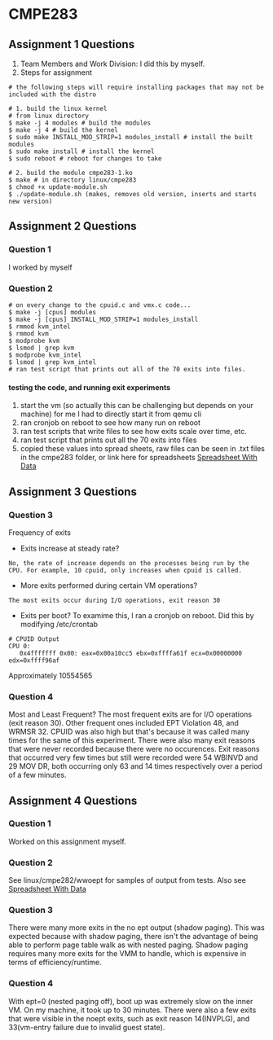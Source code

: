 # CMPE283

## Assignment 1 Questions
1. Team Members and Work Division: I did this by myself.
2. Steps for assignment
```
# the following steps will require installing packages that may not be included with the distro

# 1. build the linux kernel
# from linux directory
$ make -j 4 modules # build the modules
$ make -j 4 # build the kernel
$ sudo make INSTALL_MOD_STRIP=1 modules_install # install the built modules
$ sudo make install # install the kernel
$ sudo reboot # reboot for changes to take

# 2. build the module cmpe283-1.ko
$ make # in directory linux/cmpe283
$ chmod +x update-module.sh
$ ./update-module.sh (makes, removes old version, inserts and starts new version)

```

## Assignment 2 Questions 
### Question 1
I worked by myself

### Question 2
```
# on every change to the cpuid.c and vmx.c code... 
$ make -j [cpus] modules
$ make -j [cpus] INSTALL_MOD_STRIP=1 modules_install
$ rmmod kvm_intel
$ rmmod kvm
$ modprobe kvm
$ lsmod | grep kvm
$ modprobe kvm_intel
$ lsmod | grep kvm_intel
# ran test script that prints out all of the 70 exits into files.
```
#### testing the code, and running exit experiments
1. start the vm (so actually this can be challenging but depends on your machine) for me I had to directly start it from qemu cli
2. ran cronjob on reboot to see how many run on reboot 
3. ran test scripts that write files to see how exits scale over time, etc.
4. ran test script that prints out all the 70 exits into files
5. copied these values into spread sheets, raw files can be seen in .txt files in the cmpe283 folder, or link here for spreadsheets [Spreadsheet With Data](https://docs.google.com/spreadsheets/d/1ZcBz_bjucJJRUOgbGrvx7h-zg37OAs8uTrHmPlRxE5E/edit?usp=sharing)

## Assignment 3 Questions
### Question 3
Frequency of exits
- Exits increase at steady rate?
```
No, the rate of increase depends on the processes being run by the CPU. For example, 10 cpuid, only increases when cpuid is called. 
```

- More exits performed during certain VM operations?
```
The most exits occur during I/O operations, exit reason 30 
```

- Exits per boot?
To examime this, I ran a cronjob on reboot. Did this by modifying /etc/crontab
```
# CPUID Output
CPU 0:
   0x4fffffff 0x00: eax=0x00a10cc5 ebx=0xffffa61f ecx=0x00000000 edx=0xffff96af
```
Approximately 10554565

### Question 4
Most and Least Frequent?
The most frequent exits are for I/O operations (exit reason 30). Other frequent ones included EPT Violation 48, and WRMSR 32. CPUID was also high but that's because it was called many times for the same of this experiment. There were also many exit reasons that were never recorded because there were no occurences. Exit reasons that occurred very few times but still were recorded were 54 WBINVD and 29 MOV DR, both occurring only 63 and 14 times respectively over a period of a few minutes.

## Assignment 4 Questions
### Question 1
Worked on this assignment myself.

### Question 2
See linux/cmpe282/wwoept for samples of output from tests. Also see [Spreadsheet With Data](https://docs.google.com/spreadsheets/d/1ZcBz_bjucJJRUOgbGrvx7h-zg37OAs8uTrHmPlRxE5E/edit#gid=2059977300) 

### Question 3
There were many more exits in the no ept output (shadow paging). This was expected because with shadow paging, there isn't the advantage of being able to perform page table walk as with nested paging. Shadow paging requires many more exits for the VMM to handle, which is expensive in terms of efficiency/runtime.

### Question 4
With ept=0 (nested paging off), boot up was extremely slow on the inner VM. On my machine, it took up to 30 minutes. There were also a few exits that were visible in the noept exits, such as exit reason 14(INVPLG), and 33(vm-entry failure due to invalid guest state).

